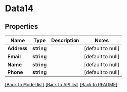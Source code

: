 # Data14

## Properties
Name | Type | Description | Notes
------------ | ------------- | ------------- | -------------
**Address** | **string** |  | [default to null]
**Email** | **string** |  | [default to null]
**Name** | **string** |  | [default to null]
**Phone** | **string** |  | [default to null]

[[Back to Model list]](../README.md#documentation-for-models) [[Back to API list]](../README.md#documentation-for-api-endpoints) [[Back to README]](../README.md)

